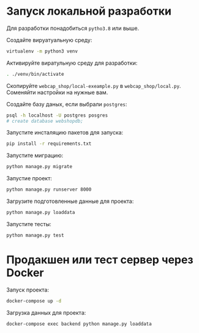 
# Запуск локальной разработки

Для разработки понадобиться `pytho3.8` или выше.

Создайте вируатуальную среду:
```bash
virtualenv -m python3 venv
```

Активируйте виратульную среду для разработки:
```bash
. ./venv/bin/activate
```

Скопируйте `webcap_shop/local-exeample.py` в `webcap_shop/local.py`.
Соменяйти настройки на нужные вам.

Создайте базу даных, если выбрали `postgres`:
```bash
psql -h localhost -U postgres posgres
# create database webshopdb;
```

Запустите инсталяцию пакетов для запуска:
```bash
pip install -r requirements.txt
```

Запустите миграцию:
```bash
python manage.py migrate
```

Запустие проект:
```bash
python manage.py runserver 8000
```

Загрузите подготовленные данные для проекта:
```bash
python manage.py loaddata
```

Запустите тесты:
```bash
python manage.py test
```

# Продакшен или тест сервер через Docker

Запуск проекта:
```bash
docker-compose up -d
```

Загрузка данных для проекта:
```bash
docker-compose exec backend python manage.py loaddata
```

